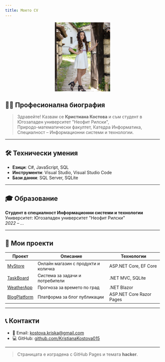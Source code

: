 ```yaml
---
title: Моето CV
---
```


<p align="center">
  <img src="486122562_9297691600351411_192359321561508743_n.jpg" alt="Снимка на Кристиана Костова" width="180" />
</p>

## 👩‍💻 Професионална биография

> Здравейте! Казвам се **Кристиана Костова** и съм студент в Югозападен университет "Неофит Рилски",  
> Природо-математически факултет, Катедра Информатика,  
> Специалност – Информационни системи и технологии.

---

## 🛠️ Технически умения

- **Езици**: C#, JavaScript, SQL    
- **Инструменти**: Visual Studio, Visual Studio Code  
- **Бази данни**: SQL Server, SQLite  

---

## 🎓 Образование

**Студент в специалност Информационни системи и технологии**  
Университет: Югозападен университет "Неофит Рилски"  
*2022 – ...*

---

## 📂 Мои проекти

| Проект | Описание | Технологии |
|--------|----------|------------|
| [MyStore](https://github.com/username/mystore) | Онлайн магазин с продукти и количка | ASP.NET Core, EF Core |
| [TaskBoard](https://github.com/username/taskboard) | Система за задачи и потребители | .NET MVC, SQLite |
| [WeatherApp](https://github.com/username/weatherapp) | Прогноза за времето по град | .NET Blazor |
| [BlogPlatform](https://github.com/username/blogplatform) | Платформа за блог публикации | ASP.NET Core Razor Pages |

---

## 📞 Контакти

- 📧 Email: kostova.kriska@gmail.com  
- 💻 GitHub: [github.com/KristianaKostova015](https://github.com/KristianaKostova015)

---

> Страницата е изградена с GitHub Pages и темата **hacker**.
